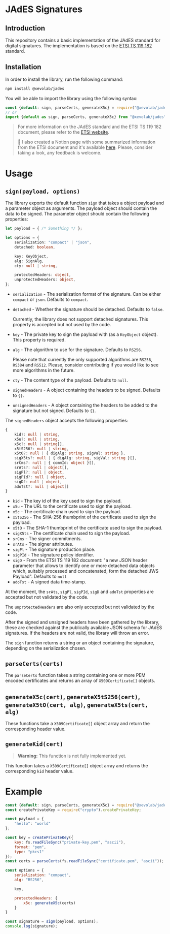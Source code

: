 # JAdES Signatures


## Introduction

This repository contains a basic implementation of the JAdES standard for digital signatures. The implementation is based on the [ETSI TS 119 182](https://www.etsi.org/deliver/etsi_ts/119100_119199/11918201/01.01.01_60/ts_11918201v010101p.pdf) standard.

## Installation

In order to install the library, run the following command:

```bash
npm install @xevolab/jades
```

You will be able to import the library using the following syntax:

```javascript
const {default: sign, parseCerts, generateX5c} = require("@xevolab/jades");
// or
import {default as sign, parseCerts, generateX5c} from "@xevolab/jades";
```

> For more information on the JAdES standard and the ETSI TS 119 182 document, please refer to the [ETSI website](https://www.etsi.org/standards-search?search=jades).
>
> 🚨 I also created a Notion page with some summarized information from the ETSI document and it's available [here](https://franc0.notion.site/JAdES-JSON-Advanced-Electronic-Signature-0e85e52dae8c418f8d81ecca36d2a22e?pvs=4). Please, consider taking a look, any feedback is welcome.

# Usage

## `sign(payload, options)`

The library exports the default function `sign` that takes a object payload and a parameter object as arguments. The payload object should contain the data to be signed. The parameter object should contain the following properties:

```typescript
let payload = { /* Something */ };

let options = {
	serialization: "compact" | "json",
	detached: boolean,

	key: KeyObject,
	alg: SignAlg,
	cty: null | string,

	protectedHeaders: object,
	unprotectedHeaders: object,
};
```

* `serialization` - The serialization format of the signature. Can be either `compact` or `json`. Defaults to `compact`.
* `detached` - Whether the signature should be detached. Defaults to `false`.

  Currently, the library does not support detached signatures. This property is accepted but not used by the code.

* `key` - The private key to sign the payload with (as a `KeyObject` object). This property is required.
* `alg` - The algorithm to use for the signature. Defaults to `RS256`.

	Please note that currently the only supported algorithms are `RS256`, `RS384` and `RS512`. Please, consider contributing if you would like to see more algorithms in the future.

* `cty` - The content type of the payload. Defaults to `null`.
* `signedHeaders` - A object containing the headers to be signed. Defaults to `{}`.
* `unsignedHeaders` - A object containing the headers to be added to the signature but not signed. Defaults to `{}`.

The `signedHeaders` object accepts the following properties:

```typescript
{
	kid?: null | string,
	x5u?: null | string,
	x5c?: null | string[],
	x5tS256?: null | string,
	x5tO?: null | { digAlg: string, sigVal: string },
	sigX5ts?: null | { digAlg: string, sigVal: string }[],
	srCms?: null | { commId: object }[],
	srAts?: null | object[],
	sigPl?: null | object,
	sigPId?: null | object,
	sigD?: null | object,
	adoTst?: null | object[]
}
```

* `kid` - The key id of the key used to sign the payload.
* `x5u` - The URL to the certificate used to sign the payload.
* `x5c` - The certificate chain used to sign the payload.
* `x5tS256` - The SHA-256 thumbprint of the certificate used to sign the payload.
* `x5tO` - The SHA-1 thumbprint of the certificate used to sign the payload.
* `sigX5ts` - The certificate chain used to sign the payload.
* `srCms` - The signer commitments.
* `srAts` - The signer attributes.
* `sigPl` - The signature production place.
* `sigPId` - The signature policy identifier.
* `sigD` - From the ETSI TS 119 182 document: "a new JSON header parameter that allows to identify one or more detached data objects
which, suitably processed and concatenated, form the detached JWS Payload". Defaults to `null`
* `adoTst` - A signed data time-stamp.

At the moment, the `srAts`, `sigPl`, `sigPId`, `sigD` and `adoTst` properties are accepted but not validated by the code.

The `unprotectedHeaders` are also only accepted but not validated by the code.

After the signed and unsigned headers have been gathered by the library, these are checked against the publically available JSON schema for JAdES signatures. If the headers are not valid, the library will throw an error.

The `sign` function returns a string or an object containing the signature, depending on the serialization chosen.

## `parseCerts(certs)`
The `parseCerts` function takes a string containing one or more PEM encoded certificates and returns an array of `X509Certificate[]` objects.

## `generateX5c(cert)`, `generateX5tS256(cert)`, `generateX5tO(cert, alg)`, `generateX5ts(cert, alg)`
These functions take a `X509Certificate[]` object array and return the corresponding header value.

## `generateKid(cert)`
> **Warning:** This function is not fully implemented yet.

This function takes a `X509Certificate[]` object array and returns the corresponding `kid` header value.

# Example

```javascript
const {default: sign, parseCerts, generateX5c} = require("@xevolab/jades");
const createPrivateKey = require("crypto").createPrivateKey;

const payload = {
	"hello": "world"
};

const key = createPrivateKey({
	key: fs.readFileSync("private-key.pem", "ascii"),
	format: "pem",
	type: "pkcs1"
});
const certs = parseCerts(fs.readFileSync("certificate.pem", "ascii"));

const options = {
	serialization: "compact",
	alg: "RS256",

	key,

	protectedHeaders: {
		x5c: generateX5c(certs)
	}
}

const signature = sign(payload, options);
console.log(signature);
```
